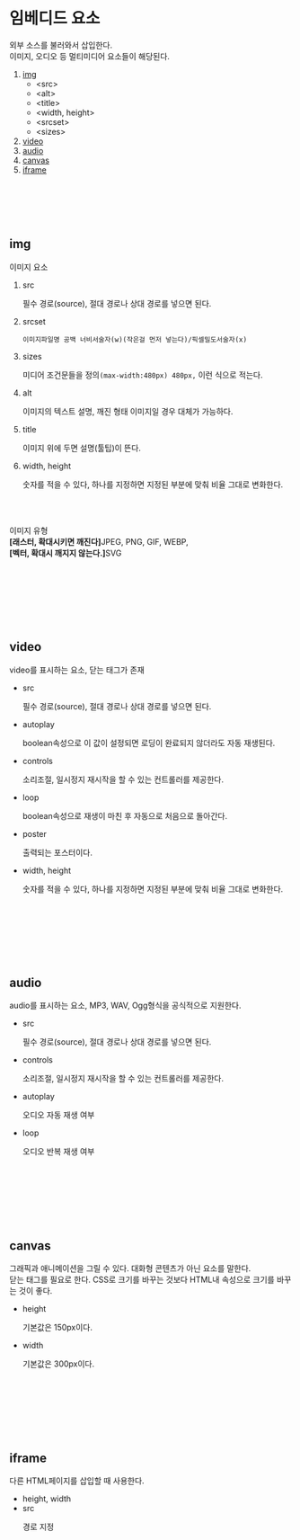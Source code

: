 <h1>임베디드 요소</h1>
<p>외부 소스를 불러와서 삽입한다.<br>이미지, 오디오 등 멀티미디어 요소들이 해당된다.</p>
<ol>
    <li><a href="#Image">img</a><ul>
        <li>&lt;src&gt;</li>
        <li>&lt;alt&gt;</li>
        <li>&lt;title&gt;</li>
        <li>&lt;width, height&gt;</li>
        <li>&lt;srcset&gt;</li>
        <li>&lt;sizes&gt;</li>
    </ul></li>
    <li><a href="#Video">video</a></li>
    <li><a href="#Audio">audio</a></li>
    <li><a href="#Canvas">canvas</a></li>
    <li><a href="#Iframe">iframe</a></li>
</ol>
<br />
<br />
<br />
<br />
<h2 id="#Image">img</h2>
<p>
    이미지 요소<br>
</p>
<ol>
    <li>src</li>
    <p>필수 경로(source), 절대 경로나 상대 경로를 넣으면 된다.</p>
    <li>srcset</li>
    <p><code>이미지파일명 공백 너비서술자(w)(작은걸 먼저 넣는다)/픽셀밀도서술자(x)</code></p>
    <li>sizes</li>
    <p>미디어 조건문들을 정의<code>(max-width:480px) 480px,</code> 이런 식으로 적는다.</p>
    <li>alt</li>
    <p>이미지의 텍스트 설명, 깨진 형태 이미지일 경우 대체가 가능하다.</p>
    <li>title</li>
    <p>이미지 위에 두면 설명(툴팁)이 뜬다.</p>
    <li>width, height</li>
    <p>숫자를 적을 수 있다, 하나를 지정하면 지정된 부분에 맞춰 비율 그대로 변화한다.</p>
</ol>
<br>
<br>
<p>이미지 유형<br> <b>[래스터, 확대시키면 깨진다]</b>JPEG, PNG, GIF, WEBP, <br><b>[벡터, 확대시 깨지지 않는다.]</b>SVG</p>
<br />
<br />
<br />
<br />
<br />
<br />
<h2 id="#Video">video</h2>
<p>video를 표시하는 요소, 닫는 태그가 존재</p>
<p>
    <ul>
        <li>src</li>
        <p>필수 경로(source), 절대 경로나 상대 경로를 넣으면 된다.</p>
        <li>autoplay</li>
        <p>boolean속성으로 이 값이 설정되면 로딩이 완료되지 않더라도 자동 재생된다.</p>
        <li>controls</li>
        <p>소리조절, 일시정지 재시작을 할 수 있는 컨트롤러를 제공한다.</p>
        <li>loop</li>
        <p>boolean속성으로 재생이 마친 후 자동으로 처음으로 돌아간다.</p>
        <li>poster</li>
        <p>출력되는 포스터이다.</p>
        <li>width, height</li>
        <p>숫자를 적을 수 있다, 하나를 지정하면 지정된 부분에 맞춰 비율 그대로 변화한다.</p>
    </ul>
</p>
<br />
<br />
<br />
<br />
<br />
<br />
<h2 id="#Audio">audio</h2>
<p>audio를 표시하는 요소, MP3, WAV, Ogg형식을 공식적으로 지원한다.</p>
<p>
    <ul>
        <li>src</li>
        <p>필수 경로(source), 절대 경로나 상대 경로를 넣으면 된다.</p>
        <li>controls</li>
        <p>소리조절, 일시정지 재시작을 할 수 있는 컨트롤러를 제공한다.</p>
        <li>autoplay</li>
        <p>오디오 자동 재생 여부</p>
        <li>loop</li>
        <p>오디오 반복 재생 여부</p>
    </ul>
</p>
<br />
<br />
<br />
<br />
<br />
<br />
<h2 id="#Audio">canvas</h2>
<p>그래픽과 애니메이션을 그릴 수 있다. 대화형 콘텐츠가 아닌 요소를 말한다.<br>
닫는 태그를 필요로 한다. CSS로 크기를 바꾸는 것보다 HTML내 속성으로 크기를 바꾸는 것이 좋다.</p>
<p>
    <ul>
        <li>height</li>
        <p>기본값은 150px이다.</p>
        <li>width</li>
        <p>기본값은 300px이다.</p>
    </ul>
</p>
<br />
<br />
<br />
<br />
<br />
<br />
<h2 id="#Iframe">iframe</h2>
<p>다른 HTML페이지를 삽입할 때 사용한다.</p>
<p>
    <ul>
        <li>height, width</li>
        <li>src</li>
        <p>경로 지정</p>
    </ul>
</p>

